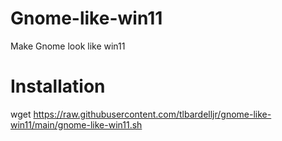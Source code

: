 # Gnome-like-win11
Make Gnome look like win11

# Installation
wget https://raw.githubusercontent.com/tlbardelljr/gnome-like-win11/main/gnome-like-win11.sh

